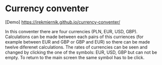 ﻿# Currency conventer
 [Demo] https://irekmiernik.github.io/currency-conventer/
 
 In this conventer there are four currencies (PLN, EUR, USD, GBP).
 Calculations can be made between each pairs of this curriences (for example between EUR and GBP or GBP and EUR) so there can be made twelve diferenet calculations. The rates of currencies can be seen and changed by clicking the one of the symbols: EUR, USD, GBP but can not be empty. To return to the main screen the same symbol has to be click.
